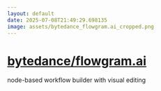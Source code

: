 ```yaml
---
layout: default
date: 2025-07-08T21:49:29.698135
image: assets/bytedance_flowgram.ai_cropped.png
---
```


# [bytedance/flowgram.ai](https://github.com/bytedance/flowgram.ai)

node-based workflow builder with visual editing
